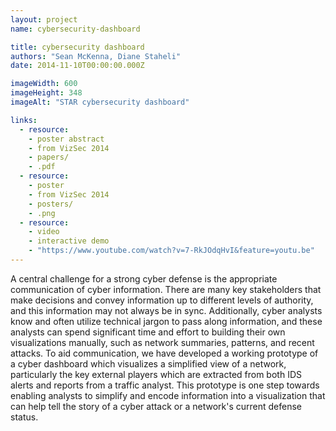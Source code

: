 ```yaml
---
layout: project
name: cybersecurity-dashboard

title: cybersecurity dashboard
authors: "Sean McKenna, Diane Staheli"
date: 2014-11-10T00:00:00.000Z

imageWidth: 600
imageHeight: 348
imageAlt: "STAR cybersecurity dashboard"

links:
  - resource:
    - poster abstract
    - from VizSec 2014
    - papers/
    - .pdf
  - resource:
    - poster
    - from VizSec 2014
    - posters/
    - .png
  - resource:
    - video
    - interactive demo
    - "https://www.youtube.com/watch?v=7-RkJOdqHvI&feature=youtu.be"
---
```


A central challenge for a strong cyber defense is the appropriate communication of cyber information. There are many key stakeholders that make decisions and convey information up to different levels of authority, and this information may not always be in sync. Additionally, cyber analysts know and often utilize technical jargon to pass along information, and these analysts can spend significant time and effort to building their own visualizations manually, such as network summaries, patterns, and recent attacks. To aid communication, we have developed a working prototype of a cyber dashboard which visualizes a simplified view of a network, particularly the key external players which are extracted from both IDS alerts and reports from a traffic analyst. This prototype is one step towards enabling analysts to simplify and encode information into a visualization that can help tell the story of a cyber attack or a network's current defense status.
